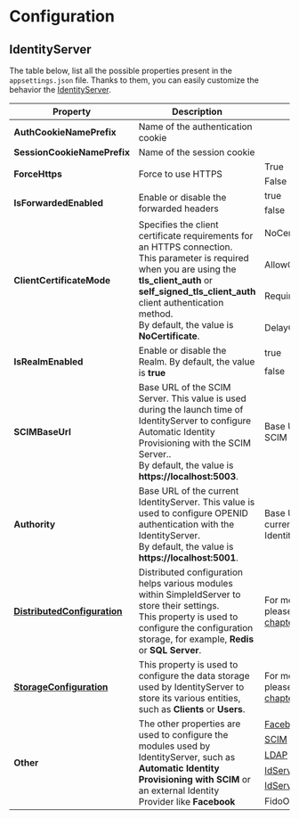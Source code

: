 # Configuration

## IdentityServer

The table below, list all the possible properties present in the `appsettings.json` file. Thanks to them, you can easily customize the behavior the [IdentityServer](../installation#create-identityserver-project).

<table>
    <thead>
        <tr>
            <th>Property</th>
            <th>Description</th>
            <th>Values</th>
        </tr>
    </thead>
    <tbody>
        <tr>
            <td><b>AuthCookieNamePrefix</b></td>
            <td>Name of the authentication cookie</td>
            <td></td>
        </tr>
        <tr>
            <td><b>SessionCookieNamePrefix</b></td>
            <td>Name of the session cookie</td>
            <td></td>
        </tr>
        <tr>
            <td rowspan="2"><b>ForceHttps</b></td>
            <td rowspan="2">Force to use HTTPS</td>
            <td>True</td>
        </tr>
        <tr>
            <td>False</td>
        </tr>
        <tr>
            <td rowspan="2"><b>IsForwardedEnabled</b></td>
            <td rowspan="2">Enable or disable the forwarded headers</td>
            <td>true</td>
        </tr>
        <tr>
            <td>false</td>
        </tr>
        <tr>
            <td rowspan="4"><b>ClientCertificateMode</b></td>
            <td rowspan="4">
                Specifies the client certificate requirements for an HTTPS connection.<br/>
                This parameter is required when you are using the <b>tls_client_auth</b> or <b>self_signed_tls_client_auth</b> client authentication method. <br/>
                By default, the value is <b>NoCertificate</b>.
            </td>
            <td>NoCertificate</td>
        </tr>
        <tr>
            <td>AllowCertificate</td>
        </tr>
        <tr>
            <td>RequireCertificate</td>
        </tr>
        <tr>
            <td>DelayCertificate</td>
        </tr>
        <tr>
            <td rowspan="2"><b>IsRealmEnabled</b></td>
            <td rowspan="2">Enable or disable the Realm. By default, the value is <b>true</b></td>
            <td>true</td>
        </tr>
        <tr>
            <td>false</td>
        </tr>
        <tr>
            <td><b>SCIMBaseUrl</b></td>
            <td>
                Base URL of the SCIM Server. This value is used during the launch time of IdentityServer to configure Automatic Identity Provisioning with the SCIM Server..<br/>
                By default, the value is <b>https://localhost:5003</b>.
            </td>
            <td>Base URL of the SCIM Server</td>
        </tr>
        <tr>
            <td><b>Authority</b></td>
            <td>
                Base URL of the current IdentityServer. This value is used to configure OPENID authentication with the IdentityServer.<br/>
                By default, the value is <b>https://localhost:5001</b>.
            </td>
            <td>Base URL of the current IdentityServer.</td>
        </tr>
        <tr>
            <td><a href="../iam/configuration"><b>DistributedConfiguration</b></a></td>
            <td>
                Distributed configuration helps various modules within SimpleIdServer to store their settings. <br />
                This property is used to configure the configuration storage, for example, <b>Redis</b> or <b>SQL Server</b>.
            </td>
            <td>For more information, please refer to this <a href="../iam/configuration">chapter</a></td>
        </tr>
        <tr>
            <td><a href="../iam/storage"><b>StorageConfiguration</b></a></td>
            <td>This property is used to configure the data storage used by IdentityServer to store its various entities, such as <b>Clients</b> or <b>Users</b>.</td>
            <td>For more information, please refer to this <a href="../iam/storage">chapter</a></td>
        </tr>
        <tr>
            <td rowspan="6"><b>Other</b></td>
            <td rowspan="6">The other properties are used to configure the modules used by IdentityServer, such as <b>Automatic Identity Provisioning with SCIM</b> or an external Identity Provider like <b>Facebook</b></td>
            <td><a href="../iam/externalidproviders#facebook">Facebook</a></td>
        </tr>
        <tr>            
            <td><a href="../iam/automaticidentityprovisioning.md#scim">SCIM</a></td>
        </tr>
        <tr>            
            <td><a href="../iam/automaticidentityprovisioning.md#ldap">LDAP</a></td>
        </tr>
        <tr>            
            <td><a href="../iam/authmethods.md#email">IdServerEmailOptions</a></td>
        </tr>
        <tr>            
            <td><a href="../iam/authmethods.md#sms">IdServerSmsOptions</a></td>
        </tr>
        <tr>            
            <td>FidoOptions</td>
        </tr>
    </tbody>
</table>